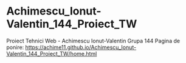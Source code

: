 # Achimescu_Ionut-Valentin_144_Proiect_TW
Proiect Tehnici Web - Achimescu Ionut-Valentin Grupa 144
Pagina de ponire: https://achime11.github.io/Achimescu_Ionut-Valentin_144_Proiect_TW/home.html
